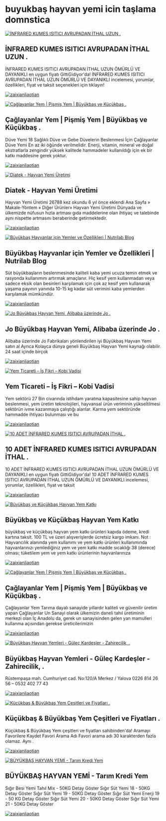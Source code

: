 # buyukbaş hayvan yemi icin taşlama domnstica
<a href="https://mnn.zoosnet.net/LR/Chatpre.aspx?id=MNN94995150&p=https://topgrinding.com/" target="_blank">![İNFRARED KUMES ISITICI AVRUPADAN İTHAL UZUN .](https://github.com/technlg/images/blob/main/55.jpg)</a>
## İNFRARED KUMES ISITICI AVRUPADAN İTHAL UZUN .
İNFRARED KUMES ISITICI AVRUPADAN İTHAL UZUN ÖMÜRLÜ VE DAYANIKLI en uygun fiyatı GittiGidiyor'da! İNFRARED KUMES ISITICI AVRUPADAN İTHAL UZUN ÖMÜRLÜ VE DAYANIKLI incelemesi, yorumlar, özellikleri, fiyat ve taksit seçenekleri için tıklayın!
<a href="https://mnn.zoosnet.net/LR/Chatpre.aspx?id=MNN94995150&p=https://topgrinding.com/" target="_blank"><img src="https://github.com/technlg/images/raw/main/chat11.jpg" alt="zaixianliaotian"/></a><a href="//whatsapp.shibangsoft.com/WhatsApp.php" ><img src="https://github.com/technlg/images/raw/main/chat11.png" alt=""></a>
<a href="https://mnn.zoosnet.net/LR/Chatpre.aspx?id=MNN94995150&p=https://topgrinding.com/" target="_blank">![Çağlayanlar Yem | Pişmiş Yem | Büyükbaş ve Küçükbaş .](https://github.com/technlg/images/blob/main/11.jpg)</a>
## Çağlayanlar Yem | Pişmiş Yem | Büyükbaş ve Küçükbaş .
Düve Yemi 18 Sağlıklı Düve ve Gebe Düvelerin Beslenmesi İçin Çağlayanlar Düve Yemi En az iki öğünde verilmelidir. Enerji, vitamin, mineral ve doğal ekstratlarla zengindir yüksek kalitede hammadeler kullanıldığı için ek bir katkı maddesine gerek yoktur.
<a href="https://mnn.zoosnet.net/LR/Chatpre.aspx?id=MNN94995150&p=https://topgrinding.com/" target="_blank"><img src="https://github.com/technlg/images/raw/main/chat11.jpg" alt="zaixianliaotian"/></a><a href="//whatsapp.shibangsoft.com/WhatsApp.php" ><img src="https://github.com/technlg/images/raw/main/chat11.png" alt=""></a>
<a href="https://mnn.zoosnet.net/LR/Chatpre.aspx?id=MNN94995150&p=https://topgrinding.com/" target="_blank">![Diatek - Hayvan Yemi Üretimi](https://github.com/technlg/images/blob/main/16.jpg)</a>
## Diatek - Hayvan Yemi Üretimi
Hayvan Yemi Üretimi 26788 kez okundu 6 yıl önce eklendi Ana Sayfa » Makale-Yöntem » Diğer Ürünler» Hayvan Yemi Üretimi Dünyada ve ülkemizde nüfusun hızla artması gıda maddelerine olan ihtiyaç ve talebinde aynı nispette artmasını beraberinde getirmektedir.
<a href="https://mnn.zoosnet.net/LR/Chatpre.aspx?id=MNN94995150&p=https://topgrinding.com/" target="_blank"><img src="https://github.com/technlg/images/raw/main/chat11.jpg" alt="zaixianliaotian"/></a><a href="//whatsapp.shibangsoft.com/WhatsApp.php" ><img src="https://github.com/technlg/images/raw/main/chat11.png" alt=""></a>
<a href="https://mnn.zoosnet.net/LR/Chatpre.aspx?id=MNN94995150&p=https://topgrinding.com/" target="_blank">![Büyükbaş Hayvanlar için Yemler ve Özellikleri | Nutrilab Blog](https://github.com/technlg/images/blob/main/7.jpg)</a>
## Büyükbaş Hayvanlar için Yemler ve Özellikleri | Nutrilab Blog
Süt büyükbaşların beslenmesinde kaliteli kaba yemi ucuza temin etmek ve rasyonda kullanımını artırmak amaçlanır. Hiç kesif yem kullanmadan veya sadece eksik olan besinleri karşılamak için çok az kesif yem kullanarak yaşama payının yanında 10-15 kg kadar süt verimini kaba yemlerden karşılamak mümkündür.
<a href="https://mnn.zoosnet.net/LR/Chatpre.aspx?id=MNN94995150&p=https://topgrinding.com/" target="_blank"><img src="https://github.com/technlg/images/raw/main/chat11.jpg" alt="zaixianliaotian"/></a><a href="//whatsapp.shibangsoft.com/WhatsApp.php" ><img src="https://github.com/technlg/images/raw/main/chat11.png" alt=""></a>
<a href="https://mnn.zoosnet.net/LR/Chatpre.aspx?id=MNN94995150&p=https://topgrinding.com/" target="_blank">![Jo Büyükbaş Hayvan Yemi, Alibaba üzerinde Jo .](https://github.com/technlg/images/blob/main/43.jpg)</a>
## Jo Büyükbaş Hayvan Yemi, Alibaba üzerinde Jo .
Alibaba üzerinde Jo Fabrikaları yönlendirilen iyi Büyükbaş Hayvan Yemi satın al Ayrıca Kolayca dünya geneli Büyükbaş Hayvan Yemi kaynağı olabilir. 24 saat içinde birçok
<a href="https://mnn.zoosnet.net/LR/Chatpre.aspx?id=MNN94995150&p=https://topgrinding.com/" target="_blank"><img src="https://github.com/technlg/images/raw/main/chat11.jpg" alt="zaixianliaotian"/></a><a href="//whatsapp.shibangsoft.com/WhatsApp.php" ><img src="https://github.com/technlg/images/raw/main/chat11.png" alt=""></a>
<a href="https://mnn.zoosnet.net/LR/Chatpre.aspx?id=MNN94995150&p=https://topgrinding.com/" target="_blank">![Yem Ticareti – İş Fikri – Kobi Vadisi](https://github.com/technlg/images/blob/main/36.jpg)</a>
## Yem Ticareti – İş Fikri – Kobi Vadisi
Yem sektörü 27 Bin civarında istihdam yaratma kapasitesine sahip hayvan beslenmesi, yem üretim teknolojileri, hayvansal ürün veriminin yükseltilmesi sektörün ivme kazanmaya çalıştığı alanlar. Karma yem sektöründe hammadde ihtiyacı bulunması ve bu
<a href="https://mnn.zoosnet.net/LR/Chatpre.aspx?id=MNN94995150&p=https://topgrinding.com/" target="_blank"><img src="https://github.com/technlg/images/raw/main/chat11.jpg" alt="zaixianliaotian"/></a><a href="//whatsapp.shibangsoft.com/WhatsApp.php" ><img src="https://github.com/technlg/images/raw/main/chat11.png" alt=""></a>
<a href="https://mnn.zoosnet.net/LR/Chatpre.aspx?id=MNN94995150&p=https://topgrinding.com/" target="_blank">![10 ADET İNFRARED KUMES ISITICI AVRUPADAN İTHAL .](https://github.com/technlg/images/blob/main/53.jpg)</a>
## 10 ADET İNFRARED KUMES ISITICI AVRUPADAN İTHAL .
10 ADET İNFRARED KUMES ISITICI AVRUPADAN İTHAL UZUN ÖMÜRLÜ VE DAYANIKLI en uygun fiyatı GittiGidiyor'da! 10 ADET İNFRARED KUMES ISITICI AVRUPADAN İTHAL UZUN ÖMÜRLÜ VE DAYANIKLI incelemesi, yorumlar, özellikleri, fiyat ve taksit
<a href="https://mnn.zoosnet.net/LR/Chatpre.aspx?id=MNN94995150&p=https://topgrinding.com/" target="_blank"><img src="https://github.com/technlg/images/raw/main/chat11.jpg" alt="zaixianliaotian"/></a><a href="//whatsapp.shibangsoft.com/WhatsApp.php" ><img src="https://github.com/technlg/images/raw/main/chat11.png" alt=""></a>
<a href="https://mnn.zoosnet.net/LR/Chatpre.aspx?id=MNN94995150&p=https://topgrinding.com/" target="_blank">![Büyükbaş ve Küçükbaş Hayvan Yem Katkı](https://github.com/technlg/images/blob/main/49.jpg)</a>
## Büyükbaş ve Küçükbaş Hayvan Yem Katkı
büyükbaş ve küçükbaş hayvan yem katkı ürünleri kapıda ödeme, kredi kartına taksit. 100 TL ve üzeri alışverişlerde ücretsiz kargo imkanı. Not : Hayvancılık alanında yem kullanımı ve yem katkı ürünleri kullanımında hayvanlarınızı yemlediğiniz yem ve yem katkı madde sıcaklığı 38 (derece) olması; tüketilem yem ve yem katkı ürünlerinin hayvanlarınıza 
<a href="https://mnn.zoosnet.net/LR/Chatpre.aspx?id=MNN94995150&p=https://topgrinding.com/" target="_blank"><img src="https://github.com/technlg/images/raw/main/chat11.jpg" alt="zaixianliaotian"/></a><a href="//whatsapp.shibangsoft.com/WhatsApp.php" ><img src="https://github.com/technlg/images/raw/main/chat11.png" alt=""></a>
<a href="https://mnn.zoosnet.net/LR/Chatpre.aspx?id=MNN94995150&p=https://topgrinding.com/" target="_blank">![Çağlayanlar Yem | Pişmiş Yem | Büyükbaş ve Küçükbaş .](https://github.com/technlg/images/blob/main/38.jpg)</a>
## Çağlayanlar Yem | Pişmiş Yem | Büyükbaş ve Küçükbaş .
Çağlayanlar Yem Tarıma dayalı sanayide yıllardır kaliteli ve güvenilir üretim yapan Çağlayanlar Un Sanayi olarak ülkemizin daneli tahıl üretiminin merkezi olan İç Anadolu da, gerek un sanayisinden gelen yan mamulleri kullanma açısından gerekse üreticilerimizin 
<a href="https://mnn.zoosnet.net/LR/Chatpre.aspx?id=MNN94995150&p=https://topgrinding.com/" target="_blank"><img src="https://github.com/technlg/images/raw/main/chat11.jpg" alt="zaixianliaotian"/></a><a href="//whatsapp.shibangsoft.com/WhatsApp.php" ><img src="https://github.com/technlg/images/raw/main/chat11.png" alt=""></a>
<a href="https://mnn.zoosnet.net/LR/Chatpre.aspx?id=MNN94995150&p=https://topgrinding.com/" target="_blank">![Büyükbaş Hayvan Yemleri - Güleç Kardeşler - Zahirecilik, .](https://github.com/technlg/images/blob/main/65.jpg)</a>
## Büyükbaş Hayvan Yemleri - Güleç Kardeşler - Zahirecilik, .
Rüstempaşa mah. Cumhuriyet cad. No:120/A Merkez / Yalova 0226 814 26 56 – 0532 402 77 43
<a href="https://mnn.zoosnet.net/LR/Chatpre.aspx?id=MNN94995150&p=https://topgrinding.com/" target="_blank"><img src="https://github.com/technlg/images/raw/main/chat11.jpg" alt="zaixianliaotian"/></a><a href="//whatsapp.shibangsoft.com/WhatsApp.php" ><img src="https://github.com/technlg/images/raw/main/chat11.png" alt=""></a>
<a href="https://mnn.zoosnet.net/LR/Chatpre.aspx?id=MNN94995150&p=https://topgrinding.com/" target="_blank">![Küçükbaş & Büyükbaş Yem Çeşitleri ve Fiyatları .](https://github.com/technlg/images/blob/main/55.jpg)</a>
## Küçükbaş & Büyükbaş Yem Çeşitleri ve Fiyatları .
Küçükbaş & Büyükbaş Yem çeşitleri ve fiyatları sahibinden'da! Aramayı Favorilere Kaydet Favori Arama Adı Favori arama adı 30 karakterden fazla olamaz. Aynı .
<a href="https://mnn.zoosnet.net/LR/Chatpre.aspx?id=MNN94995150&p=https://topgrinding.com/" target="_blank"><img src="https://github.com/technlg/images/raw/main/chat11.jpg" alt="zaixianliaotian"/></a><a href="//whatsapp.shibangsoft.com/WhatsApp.php" ><img src="https://github.com/technlg/images/raw/main/chat11.png" alt=""></a>
<a href="https://mnn.zoosnet.net/LR/Chatpre.aspx?id=MNN94995150&p=https://topgrinding.com/" target="_blank">![BÜYÜKBAŞ HAYVAN YEMİ - Tarım Kredi Yem](https://github.com/technlg/images/blob/main/23.jpg)</a>
## BÜYÜKBAŞ HAYVAN YEMİ - Tarım Kredi Yem
Sığır Besi Yemi Tahıl Mix - 50KG Detay Göster Sığır Süt Yemi 18 - 50KG Detay Göster Sığır Süt Yemi 19 - 50KG Detay Göster Sığır Süt Yemi Enerji 19 - 50 KG Detay Göster Sığır Süt Yemi 20 - 50KG Detay Göster Sığır Süt Yemi 21 - 50KG Detay Göster 
<a href="https://mnn.zoosnet.net/LR/Chatpre.aspx?id=MNN94995150&p=https://topgrinding.com/" target="_blank"><img src="https://github.com/technlg/images/raw/main/chat11.jpg" alt="zaixianliaotian"/></a><a href="//whatsapp.shibangsoft.com/WhatsApp.php" ><img src="https://github.com/technlg/images/raw/main/chat11.png" alt=""></a>
